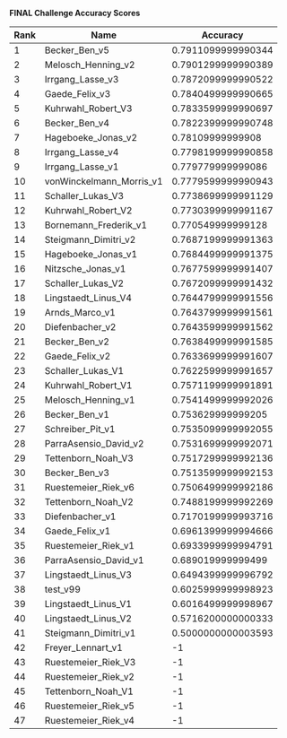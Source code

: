 **FINAL Challenge Accuracy Scores**



|Rank|Name|Accuracy|
|----|-----|---|
|1|Becker_Ben_v5|0.7911099999990344|
|2|Melosch_Henning_v2|0.7901299999990389|
|3|Irrgang_Lasse_v3|0.7872099999990522|
|4|Gaede_Felix_v3|0.7840499999990665|
|5|Kuhrwahl_Robert_V3|0.7833599999990697|
|6|Becker_Ben_v4|0.7822399999990748|
|7|Hageboeke_Jonas_v2|0.78109999999908|
|8|Irrgang_Lasse_v4|0.7798199999990858|
|9|Irrgang_Lasse_v1|0.779779999999086|
|10|vonWinckelmann_Morris_v1|0.7779599999990943|
|11|Schaller_Lukas_V3|0.7738699999991129|
|12|Kuhrwahl_Robert_V2|0.7730399999991167|
|13|Bornemann_Frederik_v1|0.770549999999128|
|14|Steigmann_Dimitri_v2|0.7687199999991363|
|15|Hageboeke_Jonas_v1|0.7684499999991375|
|16|Nitzsche_Jonas_v1|0.7677599999991407|
|17|Schaller_Lukas_V2|0.7672099999991432|
|18|Lingstaedt_Linus_V4|0.7644799999991556|
|19|Arnds_Marco_v1|0.7643799999991561|
|20|Diefenbacher_v2|0.7643599999991562|
|21|Becker_Ben_v2|0.7638499999991585|
|22|Gaede_Felix_v2|0.7633699999991607|
|23|Schaller_Lukas_V1|0.7622599999991657|
|24|Kuhrwahl_Robert_V1|0.7571199999991891|
|25|Melosch_Henning_v1|0.7541499999992026|
|26|Becker_Ben_v1|0.753629999999205|
|27|Schreiber_Pit_v1|0.7535099999992055|
|28|ParraAsensio_David_v2|0.7531699999992071|
|29|Tettenborn_Noah_V3|0.7517299999992136|
|30|Becker_Ben_v3|0.7513599999992153|
|31|Ruestemeier_Riek_v6|0.7506499999992186|
|32|Tettenborn_Noah_V2|0.7488199999992269|
|33|Diefenbacher_v1|0.7170199999993716|
|34|Gaede_Felix_v1|0.6961399999994666|
|35|Ruestemeier_Riek_v1|0.6933999999994791|
|36|ParraAsensio_David_v1|0.689019999999499|
|37|Lingstaedt_Linus_V3|0.6494399999996792|
|38|test_v99|0.6025999999998923|
|39|Lingstaedt_Linus_V1|0.6016499999998967|
|40|Lingstaedt_Linus_V2|0.5716200000000333|
|41|Steigmann_Dimitri_v1|0.5000000000003593|
|42|Freyer_Lennart_v1|-1|
|43|Ruestemeier_Riek_V3|-1|
|44|Ruestemeier_Riek_v2|-1|
|45|Tettenborn_Noah_V1|-1|
|46|Ruestemeier_Riek_v5|-1|
|47|Ruestemeier_Riek_v4|-1|
